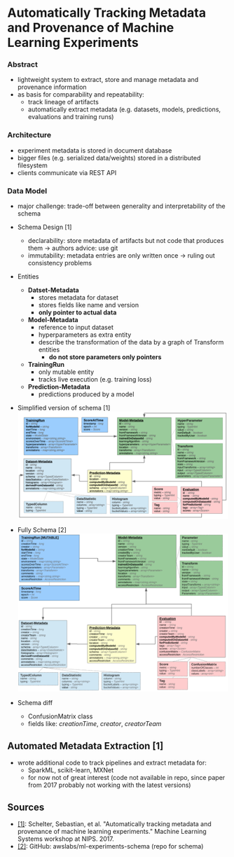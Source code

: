 # Automatically Tracking Metadata and Provenance of Machine Learning Experiments

### Abstract 
- lightweight system to extract, store and manage metadata and provenance information
- as basis for comparability and repeatability:
    - track lineage of artifacts
    - automatically extract metadata (e.g. datasets, models, predictions, evaluations and training runs)

### Architecture
- experiment metadata is stored in document database
- bigger files (e.g. serialized data/weights) stored in a distributed filesystem
- clients communicate via REST API

### Data Model
- major challenge: trade-off between generality and interpretability of the schema
- Schema Design [1]
    - declarability: store metadata of artifacts but not code that produces them -> authors advice: use git
    - immutability: metadata entries are only written once -> ruling out consistency problems
- Entities
    - **Datset-Metadata**
        - stores metadata for dataset
        - stores fields like name and version
        - **only pointer to actual data**
    - **Model-Metadata**
        - reference to input dataset
        - hyperparameters as extra entity
        - describe the transformation of the data by a graph of Transform entities
            - **do not store parameters only pointers**
    - **TrainingRun**
        - only mutable entity
        - tracks live execution (e.g. training loss)
    - **Prediction-Metadata**
        - predictions produced by a model

- Simplified version of schema [1]
  ![alt text](images/schema.png "Schema")

- Fully Schema [2]
  ![alt text](images/schema-full.png "SchemaFull")

- Schema diff
    - ConfusionMatrix class
    - fields like: *creationTime*, *creator*, *creatorTeam*

## Automated Metadata Extraction [1]

- wrote additional code to track pipelines and extract metadata for:
    - SparkML, scikit-learn, MXNet
    - for now not of great interest (code not available in repo, since paper from 2017 probably not working with the
      latest versions)

## Sources

- [[1]](http://learningsys.org/nips17/assets/papers/paper_13.pdf): Schelter, Sebastian, et al. "Automatically tracking
  metadata and provenance of machine learning experiments." Machine Learning Systems workshop at NIPS. 2017.
- [[2]](https://github.com/awslabs/ml-experiments-schema): GitHub: awslabs/ml-experiments-schema (repo for schema)

